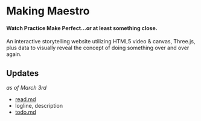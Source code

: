 # Making Maestro
#### Watch Practice Make Perfect...or at least something close.
An interactive storytelling website utilizing HTML5 video & canvas, Three.js, plus data to visually reveal the concept of doing something over and over again.

## Updates
_as of March 3rd_

- [read.md](https://github.com/billimarie/making-maestro/blob/master/README.md)
- logline, description
- [todo.md](https://github.com/billimarie/making-maestro/blob/master/TODO.md)
